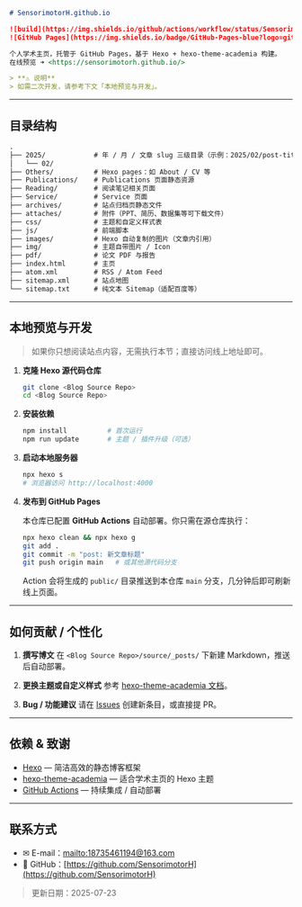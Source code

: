 ````markdown
# SensorimotorH.github.io

![build](https://img.shields.io/github/actions/workflow/status/SensorimotorH/SensorimotorH.github.io/deploy.yml?branch=main&label=build)
![GitHub Pages](https://img.shields.io/badge/GitHub-Pages-blue?logo=github)

个人学术主页，托管于 GitHub Pages，基于 Hexo + hexo-theme-academia 构建。  
在线预览 ➜ <https://sensorimotorh.github.io/>

> **⚠️ 说明**    
> 如需二次开发，请参考下文「本地预览与开发」。
````
---

## 目录结构
````markdown
.
├── 2025/            # 年 / 月 / 文章 slug 三级目录（示例：2025/02/post-title/index.html）
│   └── 02/
├── Others/          # Hexo pages：如 About / CV 等
├── Publications/    # Publications 页面静态资源
├── Reading/         # 阅读笔记相关页面
├── Service/         # Service 页面
├── archives/        # 站点归档页静态文件
├── attaches/        # 附件（PPT、简历、数据集等可下载文件）
├── css/             # 主题和自定义样式表
├── js/              # 前端脚本
├── images/          # Hexo 自动复制的图片（文章内引用）
├── img/             # 主题自带图片 / Icon
├── pdf/             # 论文 PDF 与报告
├── index.html       # 主页
├── atom.xml         # RSS / Atom Feed
├── sitemap.xml      # 站点地图
└── sitemap.txt      # 纯文本 Sitemap（适配百度等）
````
---

## 本地预览与开发

> 如果你只想阅读站点内容，无需执行本节；直接访问线上地址即可。

1. **克隆 Hexo 源代码仓库**

   ```bash
   git clone <Blog Source Repo>
   cd <Blog Source Repo>
   ```

2. **安装依赖**

   ```bash
   npm install          # 首次运行
   npm run update       # 主题 / 插件升级（可选）
   ```

3. **启动本地服务器**

   ```bash
   npx hexo s
   # 浏览器访问 http://localhost:4000
   ```

4. **发布到 GitHub Pages**

   本仓库已配置 **GitHub Actions** 自动部署。你只需在源仓库执行：

   ```bash
   npx hexo clean && npx hexo g
   git add .
   git commit -m "post: 新文章标题"
   git push origin main   # 或其他源代码分支
   ```

   Action 会将生成的 `public/` 目录推送到本仓库 `main` 分支，几分钟后即可刷新线上页面。

---

## 如何贡献 / 个性化

1. **撰写博文**
   在 `<Blog Source Repo>/source/_posts/` 下新建 Markdown，推送后自动部署。

2. **更换主题或自定义样式**
   参考 [hexo-theme-academia 文档](https://github.com/theme-keep/hexo-theme-academia)。

3. **Bug / 功能建议**
   请在 [Issues](https://github.com/SensorimotorH/SensorimotorH.github.io/issues) 创建新条目，或直接提 PR。

---

## 依赖 & 致谢

* [Hexo](https://hexo.io/) — 简洁高效的静态博客框架
* [hexo-theme-academia](https://github.com/theme-keep/hexo-theme-academia) — 适合学术主页的 Hexo 主题
* [GitHub Actions](https://github.com/features/actions) — 持续集成 / 自动部署

---

## 联系方式

* ✉ E-mail：[mailto:18735461194@163.com](mailto:18735461194@163.com)
* 🐙 GitHub：[https://github.com/SensorimotorH](https://github.com/SensorimotorH)

> 更新日期：2025-07-23
